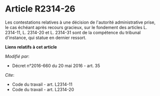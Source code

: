 # Article R2314-26

Les contestations relatives à une décision de l'autorité administrative prise, le cas échéant après recours gracieux, sur le
fondement des articles L. 2314-11, L. 2314-20 et L. 2314-31 sont de la compétence du tribunal d'instance, qui statue en
dernier ressort.

**Liens relatifs à cet article**

_Modifié par_:

  - Décret n°2016-660 du 20 mai 2016 - art. 35

_Cite_:

  - Code du travail - art. L2314-11
  - Code du travail - art. L2314-20
